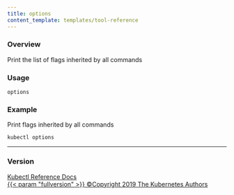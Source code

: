 ```yaml
---
title: options
content_template: templates/tool-reference
---
```


### Overview
Print the list of flags inherited by all commands

### Usage

`options`


### Example

 Print flags inherited by all commands

```shell
kubectl options
```







<hr>


### Version

<div class="kubectl-reference-copyright">

<a href="https://github.com/kubernetes/kubernetes">Kubectl Reference Docs  
{{< param "fullversion" >}}   &#xa9;Copyright 2019 The Kubernetes Authors</a>

</div>

